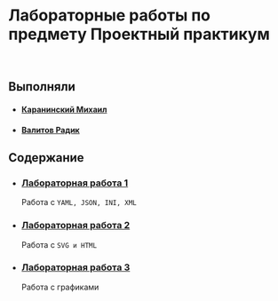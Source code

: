 # Лабораторные работы по предмету **Проектный практикум**
<br>

## Выполняли
- #### [Каранинский Михаил](https://github.com/MuKeLaNGlo)
- #### [Валитов Радик](https://github.com/Radik3451)


## Содержание

- ### [Лабораторная работа 1](1)
    Работа с `YAML, JSON, INI, XML`
- ### [Лабораторная работа 2](2)
    Работа с `SVG и HTML`
- ### [Лабораторная работа 3](3)
    Работа с графиками